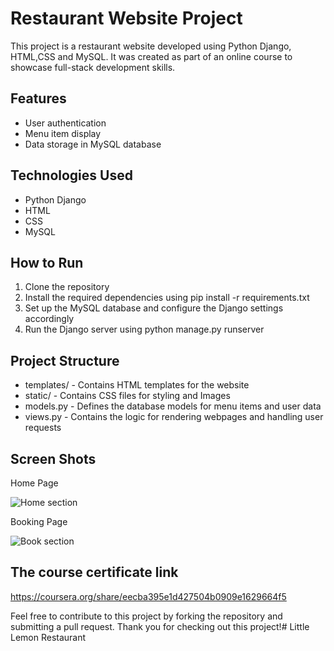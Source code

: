 # Restaurant Website Project

This project is a restaurant website developed using Python Django, HTML,CSS and MySQL. It was created as part of an online course to showcase full-stack development skills. 

## Features
- User authentication
- Menu item display
- Data storage in MySQL database

## Technologies Used
- Python Django
- HTML
- CSS
- MySQL

## How to Run
1. Clone the repository
2. Install the required dependencies using pip install -r requirements.txt
3. Set up the MySQL database and configure the Django settings accordingly
4. Run the Django server using python manage.py runserver

## Project Structure
- templates/ - Contains HTML templates for the website
- static/ - Contains CSS files for styling and Images
- models.py - Defines the database models for menu items and user data
- views.py - Contains the logic for rendering webpages and handling user requests

## Screen Shots

Home Page

![Home section](https://github.com/mani1312-code/-Little-Lemon-Restaurant/assets/139042090/8de08100-f6be-48cc-8e2a-221cb9078195)

Booking Page

![Book section](https://github.com/mani1312-code/-Little-Lemon-Restaurant/assets/139042090/1c56edc6-4d6b-46a3-872c-f45be417d21d)

## The course certificate link 
 https://coursera.org/share/eecba395e1d427504b0909e1629664f5

Feel free to contribute to this project by forking the repository and submitting a pull request. Thank you for checking out this project!#  Little Lemon Restaurant
